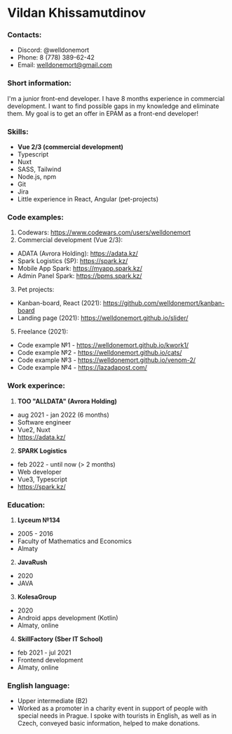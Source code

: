 # Vildan Khissamutdinov

### Contacts:

* Discord: @welldonemort
* Phone: 8 (778) 389-62-42
* Email: welldonemort@gmail.com

### Short information:

I'm a junior front-end developer. I have 8 months experience in 
commercial development. I want to find possible gaps in my knowledge 
and eliminate them. My goal is to get an offer in EPAM as a front-end 
developer!

### Skills:

* **Vue 2/3 (commercial development)**
* Typescript
* Nuxt
* SASS, Tailwind
* Node.js, npm
* Git
* Jira
* Little experience in React, Angular (pet-projects)

### Code examples:

1. Codewars: https://www.codewars.com/users/welldonemort
2. Commercial development (Vue 2/3):
+ ADATA (Avrora Holding): https://adata.kz/
+ Spark Logistics (SP): https://spark.kz/
+ Mobile App Spark: https://myapp.spark.kz/
+ Admin Panel Spark: https://bpms.spark.kz/
3. Pet projects:
+ Kanban-board, React (2021): https://github.com/welldonemort/kanban-board
+ Landing page (2021): https://welldonemort.github.io/slider/
5. Freelance (2021):
+ Code example №1 - https://welldonemort.github.io/kwork1/
+ Code example №2 - https://welldonemort.github.io/cats/
+ Code example №3 - https://welldonemort.github.io/venom-2/
+ Code example №4 - https://lazadapost.com/

### Work experince:

1. **TOO "ALLDATA" (Avrora Holding)**
+ aug 2021 - jan 2022 (6 months)
+ Software engineer
+ Vue2, Nuxt
+ https://adata.kz/
2. **SPARK Logistics**
+ feb 2022 - until now (> 2 months)
+ Web developer
+ Vue3, Typescript
+ https://spark.kz/

### Education:

1. **Lyceum №134**
+ 2005 - 2016
+ Faculty of Mathematics and Economics
+ Almaty
2. **JavaRush**
+ 2020
+ JAVA
3. **KolesaGroup**
+ 2020
+ Android apps development (Kotlin)
+ Almaty, online
4. **SkillFactory (Sber IT School)**
+ feb 2021 - jul 2021
+ Frontend development
+ Almaty, online

### English language:

* Upper intermediate (B2)
* Worked as a promoter in a charity event in support of people 
with special needs in Prague. I spoke with tourists in English, 
as well as in Czech, conveyed basic information, 
helped to make donations.

